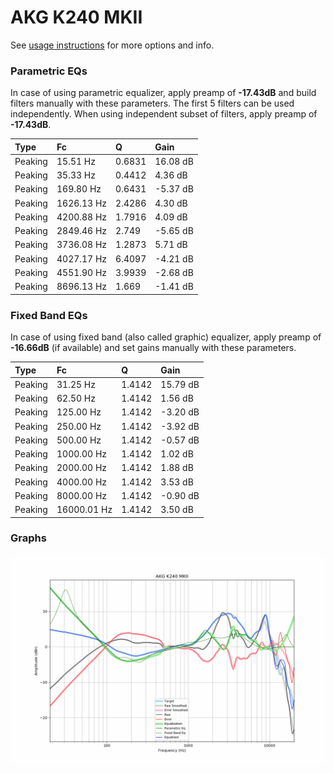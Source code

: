 # AKG K240 MKII
See [usage instructions](https://github.com/jaakkopasanen/AutoEq#usage) for more options and info.

### Parametric EQs
In case of using parametric equalizer, apply preamp of **-17.43dB** and build filters manually
with these parameters. The first 5 filters can be used independently.
When using independent subset of filters, apply preamp of **-17.43dB**.

| Type    | Fc         |      Q | Gain     |
|:--------|:-----------|:-------|:---------|
| Peaking | 15.51 Hz   | 0.6831 | 16.08 dB |
| Peaking | 35.33 Hz   | 0.4412 | 4.36 dB  |
| Peaking | 169.80 Hz  | 0.6431 | -5.37 dB |
| Peaking | 1626.13 Hz | 2.4286 | 4.30 dB  |
| Peaking | 4200.88 Hz | 1.7916 | 4.09 dB  |
| Peaking | 2849.46 Hz | 2.749  | -5.65 dB |
| Peaking | 3736.08 Hz | 1.2873 | 5.71 dB  |
| Peaking | 4027.17 Hz | 6.4097 | -4.21 dB |
| Peaking | 4551.90 Hz | 3.9939 | -2.68 dB |
| Peaking | 8696.13 Hz | 1.669  | -1.41 dB |

### Fixed Band EQs
In case of using fixed band (also called graphic) equalizer, apply preamp of **-16.66dB**
(if available) and set gains manually with these parameters.

| Type    | Fc          |      Q | Gain     |
|:--------|:------------|:-------|:---------|
| Peaking | 31.25 Hz    | 1.4142 | 15.79 dB |
| Peaking | 62.50 Hz    | 1.4142 | 1.56 dB  |
| Peaking | 125.00 Hz   | 1.4142 | -3.20 dB |
| Peaking | 250.00 Hz   | 1.4142 | -3.92 dB |
| Peaking | 500.00 Hz   | 1.4142 | -0.57 dB |
| Peaking | 1000.00 Hz  | 1.4142 | 1.02 dB  |
| Peaking | 2000.00 Hz  | 1.4142 | 1.88 dB  |
| Peaking | 4000.00 Hz  | 1.4142 | 3.53 dB  |
| Peaking | 8000.00 Hz  | 1.4142 | -0.90 dB |
| Peaking | 16000.01 Hz | 1.4142 | 3.50 dB  |

### Graphs
![](./AKG%20K240%20MKII.png)